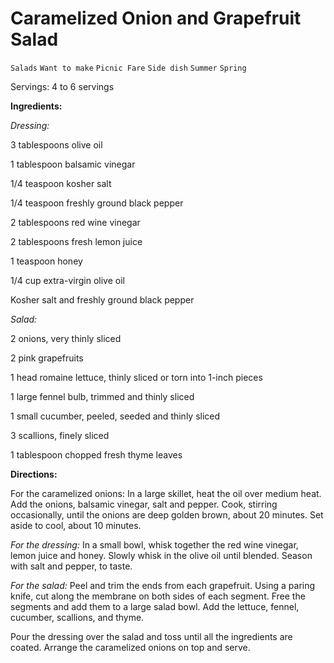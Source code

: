 # Caramelized Onion and Grapefruit Salad

`Salads` `Want to make` `Picnic Fare` `Side dish` `Summer` `Spring`

Servings:  4 to 6 servings 

**Ingredients:**

_Dressing:_

3 tablespoons olive oil

1 tablespoon balsamic vinegar

1/4 teaspoon kosher salt

1/4 teaspoon freshly ground black pepper

2 tablespoons red wine vinegar

2 tablespoons fresh lemon juice

1 teaspoon honey

1/4 cup extra-virgin olive oil

Kosher salt and freshly ground black pepper

_Salad:_

2 onions, very thinly sliced

2 pink grapefruits

1 head romaine lettuce, thinly sliced or torn into 1-inch pieces

1 large fennel bulb, trimmed and thinly sliced

1 small cucumber, peeled, seeded and thinly sliced

3 scallions, finely sliced

1 tablespoon chopped fresh thyme leaves

**Directions:**

For the caramelized onions: In a large skillet, heat the oil over medium heat. Add the onions, balsamic vinegar, salt and pepper. Cook, stirring occasionally, until the onions are deep golden brown, about 20 minutes. Set aside to cool, about 10 minutes.

_For the dressing:_ In a small bowl, whisk together the red wine vinegar, lemon juice and honey. Slowly whisk in the olive oil until blended. Season with salt and pepper, to taste.

_For the salad:_ Peel and trim the ends from each grapefruit. Using a paring knife, cut along the membrane on both sides of each segment. Free the segments and add them to a large salad bowl. Add the lettuce, fennel, cucumber, scallions, and thyme.

Pour the dressing over the salad and toss until all the ingredients are coated. Arrange the caramelized onions on top and serve.      

            
